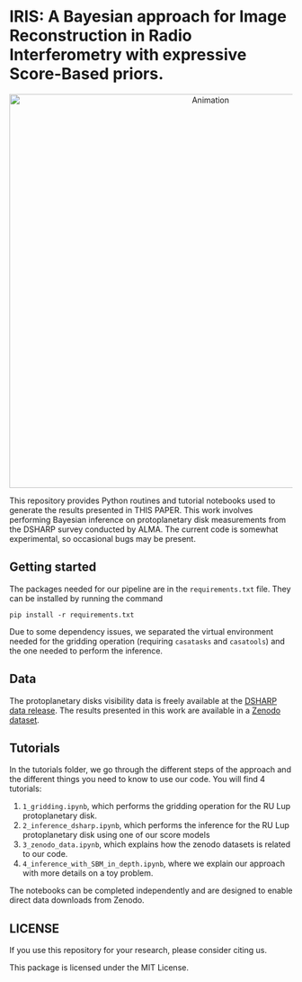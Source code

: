 # IRIS: A Bayesian approach for Image Reconstruction in Radio Interferometry with expressive Score-Based priors. 
<p align="center">
    <img src="assets/gif_dsharp.gif" alt="Animation" width="700">
</p>

This repository provides Python routines and tutorial notebooks used to generate the results presented in THIS PAPER. This work involves performing Bayesian inference on protoplanetary disk measurements from the DSHARP survey conducted by ALMA. The current code is somewhat experimental, so occasional bugs may be present. 


## Getting started
The packages needed for our pipeline are in the `requirements.txt` file. They can be installed by running the command
```shell
pip install -r requirements.txt
```
Due to some dependency issues, we separated the virtual environment needed for the gridding operation (requiring `casatasks` and `casatools`) and the one needed to perform the inference. 

## Data
The protoplanetary disks visibility data is freely available at the [DSHARP data release](https://almascience.eso.org/almadata/lp/DSHARP/). 
The results presented in this work are available in a [Zenodo dataset](https://zenodo.org/records/14407285).

## Tutorials
In the tutorials folder, we go through the different steps of the approach and the different things you need to know to use our code. You will find 4 tutorials: 
1) `1_gridding.ipynb`, which performs the gridding operation for the RU Lup protoplanetary disk. 
2) `2_inference_dsharp.ipynb`, which performs the inference for the RU Lup protoplanetary disk using one of our score models 
3) `3_zenodo_data.ipynb`, which explains how the zenodo datasets is related to our code. 
4) `4_inference_with_SBM_in_depth.ipynb`, where we explain our approach with more details on a toy problem.  

The notebooks can be completed independently and are designed to enable direct data downloads from Zenodo. 

## LICENSE
If you use this repository for your research, please consider citing us. 

This package is licensed under the MIT License. 

